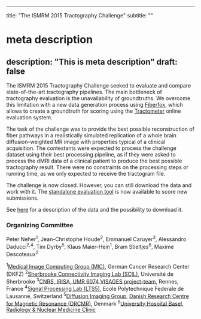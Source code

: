 
---
title: "The ISMRM 2015 Tractography Challenge"
subtitle: ""
# meta description
description: "This is meta description"
draft: false
---

The ISMRM 2015 Tractography Challenge seeked to evaluate and compare state-of-the-art tractography pipelines. The main bottleneck of tractography evaluation is the unavailability of groundtruths. We overcome this limitation with a new data generation process using <a href="http://docs.mitk.org/2014.10/org_mitk_views_fiberfoxview.html" target="_blank">
    Fiberfox</a>, which allows to create a groundtruth for scoring using the <a href="http://www.medicalimageanalysisjournal.com/article/S1361-8415(13)00047-9/abstract"> Tractometer</a> online evaluation system.

The task of the challenge was to provide the best possible reconstruction of fiber pathways in a realistically simulated replication of a whole brain diffusion-weighted MR image with properties typical of a clinical acquisition. The contestants were expected to process the challenge dataset using their best processing pipeline, as if they were asked to process the dMRI data of a clinical patient to produce the best possible tractography result. There were no constraints on the processing steps or running time, as we only expected to receive the tractogram file.

The challenge is now closed. However, you can still download the data and work with it. The <a href="/ismrm_2015_challenge/tools">standalone evaluation tool</a> is now available to score new submissions.

See <a href="/ismrm_2015_challenge/data">here</a> for a description of the data and the possibility to download it.

### Organizing Committee

Peter Neher<sup>1</sup>, Jean-Christophe Houde<sup>2</sup>, 
Emmanuel Caruyer<sup>3</sup>, Alessandro Daducci<sup>2,4</sup>, 
Tim Dyrby<sup>5</sup>, Klaus Maier-Hein<sup>1</sup>, 
Bram Stieltjes<sup>6</sup>, Maxime Descoteaux<sup>2</sup> 

<sup>1</sup><a href="http://www.dkfz.de/en/mbi/research/MIC/index.html" target="_blank">Medical Image Computing Group (MIC)</a>, German Cancer Research Center (DKFZ)
<sup>2</sup><a href="http://scil.usherbrooke.ca/" target="_blank">Sherbrooke Connectivity Imaging Lab (SCIL)</a>, Université de Sherbrooke
<sup>3</sup><a href="https://www.irisa.fr/visages/" target="_blank">CNRS, IRISA, UMR 6074 VISAGES project-team</a>, Rennes, France
<sup>4</sup><a href="http://hardi.epfl.ch/" target="_blank">Signal Processing Lab (LTS5)</a>, Ecole Polytechnique Federale de Lausanne, Switzerland
<sup>5</sup><a href="http://dig.drcmr.dk/" target="_blank">Diffusion Imaging Group</a>, <a href="http://www.drcmr.dk" target="_blank">Danish Research Centre for Magnetic Resonance (DRCMR)</a>, Denmark
<sup>6</sup><a href="https://radiologie.unibas.ch/klinik/mitarbeitende/profil/profil/person/bram-stieltjes/" target="_blank">University Hospital Basel, Radiology & Nuclear Medicine Clinic</a>
